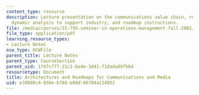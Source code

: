 ```yaml
---
content_type: resource
description: Lecture presentation on the communications value chain, roadmapping communications,
  dynamic analysis to support industry, and roadmap instructions.
file: /media/courses/15-795-seminar-in-operations-management-fall-2002/e39880c4930eb788e08d66794a114952_lec_4.pdf
file_type: application/pdf
learning_resource_types:
- Lecture Notes
ocw_type: OCWFile
parent_title: Lecture Notes
parent_type: CourseSection
parent_uid: 1747cf77-21c1-6a4e-3d41-71dada89fb64
resourcetype: Document
title: Architectures and Roadmaps for Communications and Media
uid: e39880c4-930e-b788-e08d-66794a114952
---
```

